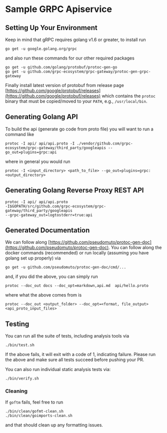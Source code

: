 # Sample GRPC Apiservice

## Setting Up Your Environment
Keep in mind that gRPC requires golang v1.6 or greater, to install run

```
go get -u google.golang.org/grpc
```

and also run these commands for our other required packages

```
go get -u github.com/golang/protobuf/protoc-gen-go
go get -u github.com/grpc-ecosystem/grpc-gateway/protoc-gen-grpc-gateway
```

Finally install latest version of protobuf from release page [https://github.com/google/protobuf/releases](https://github.com/google/protobuf/releases) which
contains the `protoc` binary that must be copied/moved to your `PATH`, e.g., `/usr/local/bin`.

## Generating Golang API
To build the api (generate go code from proto file) you will want to run a command like
```
protoc -I api/ api/api.proto -I ./vendor/github.com/grpc-ecosystem/grpc-gateway/third_party/googleapis --go_out=plugins=grpc:api
```

where in general you would run

```
protoc -I <input_directory> <path_to_file> --go_out=plugins=grpc:<output_directory>
```

## Generating Golang Reverse Proxy REST API
```
protoc -I api/ api/api.proto
-I$GOPATH/src/github.com/grpc-ecosystem/grpc-gateway/third_party/googleapis
--grpc-gateway_out=logtostderr=true:api
```

## Generated Documentation
We can follow along
[https://github.com/pseudomuto/protoc-gen-doc](https://github.com/pseudomuto/protoc-gen-doc). You
can
follow along the docker commands (recommended) or run locally (assuming you have golang set up
properly)
via

```
go get -u github.com/pseudomuto/protoc-gen-doc/cmd/...
```

and, if you did the above, you can simply run

```
protoc --doc_out docs --doc_opt=markdown,api.md  api/hello.proto
```

where what the above comes from is

```
protoc --doc_out <output_folder> --doc_opt=<format, file_output> <api_proto_input_files>
```

## Testing
You can run all the suite of tests, including analysis tools
via
```$shell
./bin/test.sh
```

If the above fails, it will exit with a code of 1, indicating failure.
Please run the above and make sure all tests succeed before 
pushing your PR.

You can also run individual static analysis tests via:
```$shell
./bin/verify.sh
```

### Cleaning
If `goftm` fails, feel free to run
```$shell
./bin/clean/gofmt-clean.sh
./bin/clean/goimports-clean.sh
```

and that should clean up any formatting issues.
